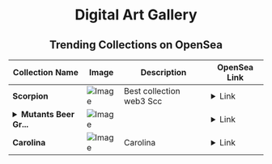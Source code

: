 <div align="center">

# Digital Art Gallery

## Trending Collections on OpenSea

| Collection Name                       | Image                                                                                     | Description                       | OpenSea Link                                                                                          |
|---------------------------------------|-------------------------------------------------------------------------------------------|-----------------------------------|--------------------------------------------------------------------------------------------------------|
| **Scorpion** | ![Image](https://i.seadn.io/s/raw/files/e7427d101af963f5c258f2ad4e6a773b.gif?w=500&auto=format?w=200&auto=format) | Best collection web3 Scc | <details><summary>Link</summary>[Scorpion](https://opensea.io/collection/scorpion-47)</details> |
| **<details><summary>Mutants Beer Gr...</summary>Mutants Beer Grail Challenge (Apefest 2024 Boost)</details>** | ![Image](https://i.seadn.io/s/raw/files/308fb82991dcf043a5e87ce5d5a7138e.png?w=500&auto=format?w=200&auto=format) |  | <details><summary>Link</summary>[Mutants Beer Grail Challenge (Apefest 2024 Boost)](https://opensea.io/collection/mutants-beer-grail-challenge-apefest-2024-boost-5)</details> |
| **Carolina** | ![Image](https://i.seadn.io/s/raw/files/1c6b82ca79a8933c0a401811ccfb647d.jpg?w=500&auto=format?w=200&auto=format) | Carolina | <details><summary>Link</summary>[Carolina](https://opensea.io/collection/carolina-18)</details> |

</div>